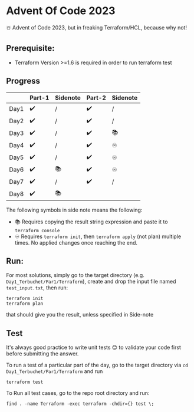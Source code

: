 # Advent Of Code 2023

☃️ Advent of Code 2023, but in freaking Terraform/HCL, because why not!

## Prerequisite: 

* Terraform Version >=1.6 is required in order to run terraform test

## Progress

|      | Part-1 | Sidenote | Part-2 | Sidenote |
|------|--------|----------|--------|----------|
| Day1 | ✔️      | /        | ✔️      | /        |
| Day2 | ✔️      | /        | ✔️      | /        |
| Day3 | ✔️      | /        | ✔️      | 📚        |
| Day4 | ✔️      | /        | ✔️      | ♾️        |
| Day5 | ✔️      | /        | ✔️      | ♾️        |
| Day6 | ✔️      | 📚        | ✔️      | ♾️        |
| Day7 | ✔️      | /        | ✔️      | /        |
| Day8 | ✔️      | 📚        |        |          |


The following symbols in side note means the following:

* 📚 Requires copying the result string expression and paste it to `terraform console`
* ♾️ Requires `terraform init`, then `terraform apply` (not plan) multiple times. No applied changes once reaching the end.

## Run:

For most solutions, simply go to the target directory (e.g. `Day1_Terbuchet/Par1/Terraform`), create and drop the input file named `test_input.txt`, then run:

```
terraform init
terraform plan
```

that should give you the result, unless specified in Side-note

## Test

It's always good practice to write unit tests 😊 to validate your code first before submitting the answer.

To run a test of a particular part of the day, go to the target directory via `cd Day1_Terbuchet/Par1/Terraform` and run

```
terraform test
```

To Run all test cases, go to the repo root directory and run:

```
find . -name Terraform -exec terraform -chdir={} test \;
```